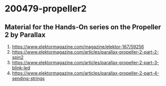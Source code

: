 # 200479-propeller2
## Material for the Hands-On series  on the Propeller 2 by Parallax
 
1. https://www.elektormagazine.com/magazine/elektor-167/59256
2. https://www.elektormagazine.com/articles/parallax-propeller-2-part-2-spin2
3. https://www.elektormagazine.com/articles/parallax-propeller-2-part-3-blink-led
4. https://www.elektormagazine.com/articles/parallax-propeller-2-part-4-sending-strings
 
